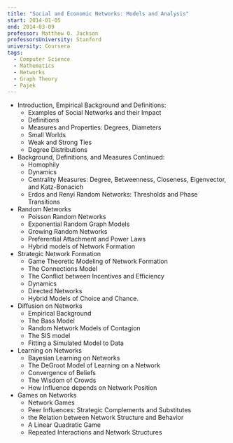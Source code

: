 ```yaml
---
title: "Social and Economic Networks: Models and Analysis"
start: 2014-01-05
end: 2014-03-09
professor: Matthew O. Jackson
professorsUniversity: Stanford
university: Coursera
tags:
  - Computer Science
  - Mathematics
  - Networks
  - Graph Theory
  - Pajek
---
```

- Introduction, Empirical Background and Definitions:
  - Examples of Social Networks and their Impact
  - Definitions
  - Measures and Properties: Degrees, Diameters
  - Small Worlds
  - Weak and Strong Ties
  - Degree Distributions
- Background, Definitions, and Measures Continued:
  - Homophily
  - Dynamics
  - Centrality Measures: Degree, Betweenness, Closeness, Eigenvector, and
    Katz-Bonacich
  - Erdos and Renyi Random Networks: Thresholds and Phase Transitions
- Random Networks
  - Poisson Random Networks
  - Exponential Random Graph Models
  - Growing Random Networks
  - Preferential Attachment and Power Laws
  - Hybrid models of Network Formation
- Strategic Network Formation
  - Game Theoretic Modeling of Network Formation
  - The Connections Model
  - The Conflict between Incentives and Efficiency
  - Dynamics
  - Directed Networks
  - Hybrid Models of Choice and Chance.
- Diffusion on Networks
  - Empirical Background
  - The Bass Model
  - Random Network Models of Contagion
  - The SIS model
  - Fitting a Simulated Model to Data
- Learning on Networks
  - Bayesian Learning on Networks
  - The DeGroot Model of Learning on a Network
  - Convergence of Beliefs
  - The Wisdom of Crowds
  - How Influence depends on Network Position
- Games on Networks
  - Network Games
  - Peer Influences: Strategic Complements and Substitutes
  - the Relation between Network Structure and Behavior
  - A Linear Quadratic Game
  - Repeated Interactions and Network Structures
